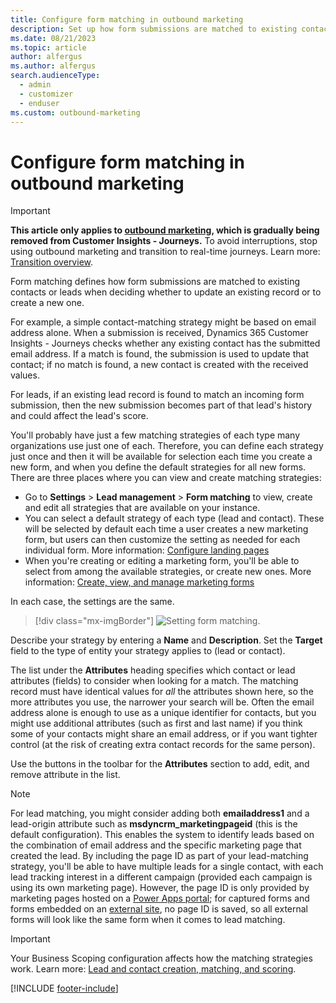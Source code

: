 ```yaml
---
title: Configure form matching in outbound marketing
description: Set up how form submissions are matched to existing contacts or leads when deciding whether to update an existing record or to create a new one in outbound marketing.
ms.date: 08/21/2023
ms.topic: article
author: alfergus
ms.author: alfergus
search.audienceType: 
  - admin
  - customizer
  - enduser
ms.custom: outbound-marketing
---
```


# Configure form matching in outbound marketing

> [!IMPORTANT]
> **This article only applies to [outbound marketing](user-guide.md), which is gradually being removed from Customer Insights - Journeys.** To avoid interruptions, stop using outbound marketing and transition to real-time journeys. Learn more: [Transition overview](transition-overview.md).

Form matching defines how form submissions are matched to existing contacts or leads when deciding whether to update an existing record or to create a new one.

For example, a simple contact-matching strategy might be based on email address alone. When a submission is received, Dynamics 365 Customer Insights - Journeys checks whether any existing contact has the submitted email address. If a match is found, the submission is used to update that contact; if no match is found, a new contact is created with the received values.

For leads, if an existing lead record is found to match an incoming form submission, then the new submission becomes part of that lead's history and could affect the lead's score.

You'll probably have just a few matching strategies of each type&nbsp;many organizations use just one of each. Therefore, you can define each strategy just once and then it will be available for selection each time you create a new form, and when you define the default strategies for all new forms. There are three places where you can view and create matching strategies:

- Go to **Settings** > **Lead management** > **Form matching** to view, create and edit all strategies that are available on your instance.
- You can select a default strategy of each type (lead and contact). These will be selected by default each time a user creates a new marketing form, but users can then customize the setting as needed for each individual form. More information: [Configure landing pages](mkt-settings-landing-pages.md)
- When you're creating or editing a marketing form, you'll  be able to select from among the available strategies, or create new ones. More information: [Create, view, and manage marketing forms](marketing-forms.md)

In each case, the settings are the same.

> [!div class="mx-imgBorder"]
> ![Setting form matching.](media/marketing-page-matching2.png)

Describe your strategy by entering a **Name** and **Description**. Set the **Target** field to the type of entity your strategy applies to (lead or contact).

The list under the **Attributes** heading specifies which contact or lead attributes (fields) to consider when looking for a match. The matching record must have identical values for *all* the attributes shown here, so the more attributes you use, the narrower your search will be. Often the email address alone is enough to use as a unique identifier for contacts, but you might use additional attributes (such as first and last name) if you think some of your contacts might share an email address, or if you want tighter control (at the risk of creating extra contact records for the same person).

Use the buttons in the toolbar for the **Attributes** section to add, edit, and remove attribute in the list.

> [!NOTE]
> For lead matching, you might consider adding both **emailaddress1** and a lead-origin attribute such as **msdyncrm_marketingpageid** (this is the default configuration). This enables the system to identify leads based on the combination of email address and the specific marketing page that created the lead. By including the page ID as part of your lead-matching strategy, you'll be able to have multiple leads for a single contact, with each lead tracking interest in a different campaign (provided each campaign is using its own marketing page). However, the page ID is only provided by marketing pages hosted on a [Power Apps portal](portal-optional.md); for captured forms and forms embedded on an [external site](embed-forms.md), no page ID is saved, so all external forms will look like the same form when it comes to lead matching.

> [!IMPORTANT]
> Your Business Scoping configuration affects how the matching strategies work. Learn more: [Lead and contact creation, matching, and scoring](business-units-support-outbound-marketing.md#lead-and-contact-creation-matching-and-scoring).

[!INCLUDE [footer-include](./includes/footer-banner.md)]
